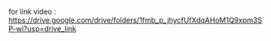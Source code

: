for link video :
https://drive.google.com/drive/folders/1fmb_p_jhycfUfXdqAHoM1Q9xpm3SP-wi?usp=drive_link 
